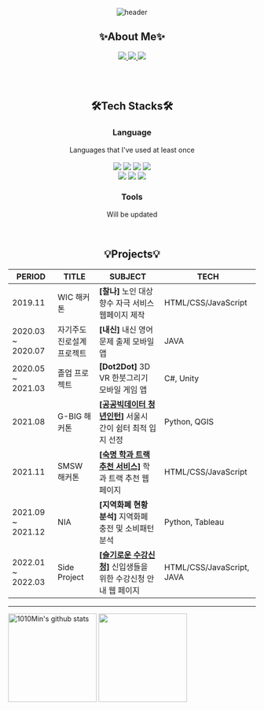 <div align="center">

  ![header](https://capsule-render.vercel.app/api?type=rounded&color=BFACE0&text=Hello&desc=%My%20Name%20is%20SungMin&descAlignY=75&fontColor=FFFFFF&height=150)

  ## ✨About Me✨
  <a href="">
      <img src="http://img.shields.io/badge/Gmail-EA4335?style=flat&logo=Gmail&logoColor=white&link="/>
  </a>
  <a href="https://velog.io/@min999">
      <img src="http://img.shields.io/badge/Velog-20C997?style=flat&logo=Velog&logoColor=white&link=https://velog.io/min999"/>
  </a>
  <a href="https://www.notion.so/c1c83c0734da452cb900e10679be3968">
      <img src="http://img.shields.io/badge/Notion-000000?style=flat&logo=Notion&logoColor=white&link=https://www.notion.so/c1c83c0734da452cb900e10679be3968"/>
  </a>
  
  <br><br/>
  
  ## 🛠️Tech Stacks🛠
  ### Language
  Languages that I've used at least once <br/><br/>
  <img src="https://img.shields.io/badge/JAVA-007396?style=for-the-badge&logo=java&logoColor=white">
  <img src="https://img.shields.io/badge/Python-3776AB?style=for-the-badge&logo=Python&logoColor=white">
  <img src="https://img.shields.io/badge/C-A8B9CC?style=for-the-badge&logo=C&logoColor=white">
  <img src="https://img.shields.io/badge/c%23-%23239120.svg?style=for-the-badge&logo=c-sharp&logoColor=white"/></br>
  <img src="https://img.shields.io/badge/JavaScript-F7DF1E?style=for-the-badge&logo=JavaScript&logoColor=white">
  <img src="https://img.shields.io/badge/HTML5-E34F26?style=for-the-badge&logo=HTML5&logoColor=white">
  <img src="https://img.shields.io/badge/CSS3-1572B6?style=for-the-badge&logo=CSS3&logoColor=white">

  ### Tools
  Will be updated
  
  <br/>

  ## 💡Projects💡
  |PERIOD|TITLE|SUBJECT|TECH|
  |------|---|---|---|
  |2019.11|WIC 해커톤|**[찰나]** 노인 대상 향수 자극 서비스 웹페이지 제작|HTML/CSS/JavaScript|
  |2020.03 ~ 2020.07|자기주도 진로설계 프로젝트|**[내신]** 내신 영어 문제 출제 모바일 앱|JAVA|
  |2020.05 ~ 2021.03|졸업 프로젝트|**[Dot2Dot]** 3D VR 한붓그리기 모바일 게임 앱|C#, Unity|
  |2021.08|G-BIG 해커톤|**[[공공빅데이터 청년인턴]](https://github.com/1010Min/Gbig-Hackathon/tree/1010Min)** 서울시 간이 쉼터 최적 입지 선정|Python, QGIS|
  |2021.11|SMSW 해커톤|**[[숙명 학과 트랙 추천 서비스]](https://github.com/1010Min/-chili-sauce)** 학과 트랙 추천 웹 페이지|HTML/CSS/JavaScript|
  |2021.09 ~ 2021.12|NIA|**[지역화폐 현황 분석]** 지역화폐 충전 및 소비패턴 분석|Python, Tableau|
  |2022.01 ~ 2022.03|Side Project|**[[슬기로운 수강신청]](https://github.com/1010Min/side-project)** 신입생들을 위한 수강신청 안내 웹 페이지|HTML/CSS/JavaScript, JAVA|

  *** 
 </div>
 
 <div style="display: table, height:180px, margin-left: auto, margin-right: auto">

  <img align="center" style="height:180px" src="https://github-readme-stats.vercel.app/api?username=1010Min&theme=nord&show_icons=true&hide_border=true" alt="1010Min's github stats" />
  <img align="center" style="height:180px" src="https://github-readme-stats.vercel.app/api/top-langs/?username=1010Min&layout=compact&theme=nord&hide_border=true" />
  
</div>

<!--
**1010Min/1010Min** is a ✨ _special_ ✨ repository because its `README.md` (this file) appears on your GitHub profile.

Here are some ideas to get you started:

- 🔭 I’m currently working on ...
- 🌱 I’m currently learning ...
- 👯 I’m looking to collaborate on ...
- 🤔 I’m looking for help with ...
- 💬 Ask me about ...
- 📫 How to reach me: ...
- 😄 Pronouns: ...
- ⚡ Fun fact: ...
-->
